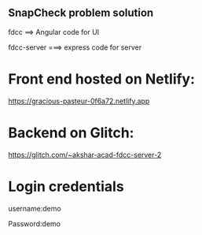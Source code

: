 ## SnapCheck problem solution
fdcc ==> Angular code for UI

fdcc-server ===> express code for server 

# Front end hosted on Netlify:
https://gracious-pasteur-0f6a72.netlify.app


# Backend on Glitch:
https://glitch.com/~akshar-acad-fdcc-server-2


# Login credentials

username:demo 


Password:demo

